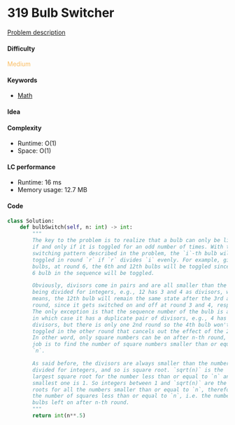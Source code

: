 319 Bulb Switcher
=======================
[Problem description](https://leetcode.com/problems/bulb-switcher/)

#### Difficulty
<span style="color:#FABC60">Medium</span>

#### Keywords
- [Math](../categories/math.md)

#### Idea

#### Complexity
- Runtime: O(1)
- Space: O(1)

#### LC performance
- Runtime: 16 ms
- Memory usage: 12.7 MB

#### Code
```python
class Solution:
    def bulbSwitch(self, n: int) -> int:
        """
        The key to the problem is to realize that a bulb can only be lighted on 
        if and only if it is toggled for an odd number of times. With the bulb 
        switching pattern described in the problem, the `i`-th bulb will be 
        toggled in round `r` if `r` divides `i` evenly. For example, given 12 
        bulbs, at round 6, the 6th and 12th bulbs will be toggled since every 
        6 bulb in the sequence will be toggled. 

        Obviously, divisors come in pairs and are all smaller than the number 
        being divided for integers, e.g., 12 has 3 and 4 as divisors, which 
        means, the 12th bulb will remain the same state after the 3rd and 4th 
        round, since it gets switched on and off at round 3 and 4, respectively. 
        The only exception is that the sequence number of the bulb is a square, 
        in which case it has a duplicate pair of divisors, e.g., 4 has 2s as its 
        divisors, but there is only one 2nd round so the 4th bulb won't be 
        toggled in the other round that cancels out the effect of the 2nd round. 
        In other word, only square numbers can be on after n-th round, so our 
        job is to find the number of square numbers smaller than or equal to 
        `n`.

        As said before, the divisors are always smaller than the number being 
        divided for integers, and so is square root. `sqrt(n)` is the 
        largest square root for the number less than or equal to `n` and the 
        smallest one is 1. So integers between 1 and `sqrt(n)` are the square 
        roots for all the numbers smaller than or equal to `n`, therefore `n` is 
        the number of squares less than or equal to `n`, i.e. the numbers of 
        bulbs left on after n-th round. 
        """
        return int(n**.5)
```
